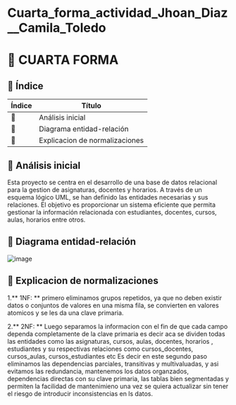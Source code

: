 # Cuarta_forma_actividad_Jhoan_Diaz__Camila_Toledo
# 📁 CUARTA FORMA 

## 🔗 Índice

| Índice | Título |
| --- | --- |
| 📍 | Análisis inicial |
| 🤝 | Diagrama entidad-relación |
| 🧩 | Explicacion de normalizaciones |

## 📍 Análisis inicial
Esta proyecto se centra en el desarrollo de una base de datos relacional para la gestion de asignaturas, docentes y horarios. 
A través de un esquema lógico UML, se han definido las entidades necesarias y sus relaciones. 
El objetivo es proporcionar un sistema eficiente que permita gestionar la información relacionada con estudiantes, docentes, cursos, aulas, horarios entre otros.

## 🤝 Diagrama entidad-relación 
![image](https://github.com/user-attachments/assets/c33ecfe2-7845-4ff0-9866-93994c4345b5)



## 🧩 Explicacion de normalizaciones

1.** 1NF: ** primero eliminamos grupos repetidos, ya que no deben existir datos o conjuntos de valores en una misma fila, se convierten en valores atomicos y se les da una clave primaria.

2.** 2NF: ** Luego separamos la informacion con el fin de que cada campo dependa completamente de la clave primaria es decir aca se dividen todas las entidades como las asignaturas, cursos, aulas, docentes, horarios , estudiantes y su respectivas relaciones como cursos_docentes, cursos_aulas, cursos_estudiantes etc
Es decir en este segundo paso eliminamos las dependencias parciales, transitivas y multivaluadas, y asi evitamos las redundancia, mantenemos los datos organzados, dependencias directas con su clave primaria, las tablas bien segmentadas y permiten la facilidad de mantenimieno una vez se quiera actualizar sin tener el riesgo de introducir inconsistencias en ls datos.
